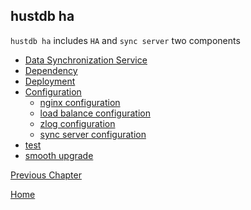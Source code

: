 hustdb ha
--

`hustdb ha` includes `HA` and `sync server` two components

* [Data Synchronization Service](ha/sync.md)
* [Dependency](ha/dep.md)
* [Deployment](ha/deploy.md)
* [Configuration](ha/conf.md)
	* [nginx configuration](ha/nginx.md)
	* [load balance configuration](ha/table.md)
	* [zlog configuration](ha/zlog.md)
	* [sync server configuration](ha/sync_conf.md)
* [test](ha/test.md)
* [smooth upgrade](ha/upgrade.md)

[Previous Chapter](index.md)

[Home](../index.md)